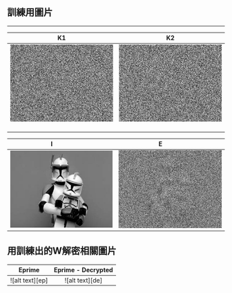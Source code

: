## 訓練用圖片
[k1]: https://github.com/buaXD/ML2018_410421230/blob/master/Asssignment1/keys/key1.png
[k2]: https://github.com/buaXD/ML2018_410421230/blob/master/Asssignment1/keys/key2.png
[e]:  https://github.com/buaXD/ML2018_410421230/blob/master/Asssignment1/E.png
[i]:  https://github.com/buaXD/ML2018_410421230/blob/master/Asssignment1/I.png
[e']:  https://github.com/buaXD/ML2018_410421230/blob/master/Asssignment1/Eprime.png
[out]:  https://github.com/buaXD/ML2018_410421230/blob/master/Asssignment1/output.png


***
| K1              | K2              |
| :-------------: | :-------------: |
| ![k1]           | ![k2]           |
  
 
| I              | E              |
| :------------: |:--------------:|
| ![i]           |           ![e] |

## 用訓練出的W解密相關圖片

| Eprime          | Eprime - Decrypted |
| :-------------: |:---------------:|
| ![alt text][ep] | ![alt text][de] |
